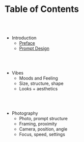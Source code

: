 # Table of Contents

<br>
<br>

 - Introduction
   - [Preface](sections/introduction/preface.md)
   - [Prompt Design](sections/introduction/prompt-design.md)

<br>
<br>

 - Vibes
   - Moods and Feeling
   - Size, structure, shape
   - Looks + aesthetics

<br>
<br>

 - Photography
   - Photo, prompt structure
   - Framing, proximity
   - Camera, position, angle
   - Focus, speed, settings



